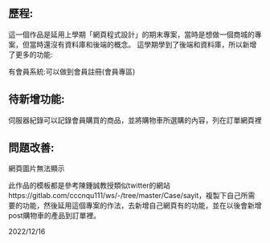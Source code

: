 ## 歷程:

這一個作品是延用上學期「網頁程式設計」的期末專案，當時是想做一個商城的專案，但當時還沒有資料庫和後端的概念。
這學期學到了後端和資料庫，所以新增了更多的功能:

有會員系統:可以做到會員註冊(會員專區)

## 待新增功能:

伺服器紀錄可以記錄會員購買的商品，並將購物車所選購的內容，列在訂單網頁裡

## 問題改善:

網頁圖片無法顯示

此作品的模板都是參考陳鍾誠教授類似twitter的網站https://gitlab.com/cccnqu111/ws/-/tree/master/Case/sayit，複製下自己所需要的功能，然後延用這個專案的作法，去新增自己網頁有的功能，並在以後會新增post購物車的產品到訂單裡。

2022/12/16